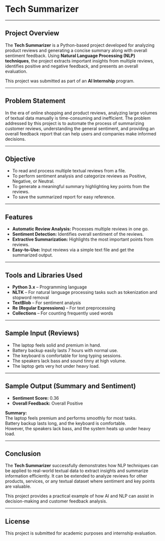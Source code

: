 # Tech Summarizer

---

## Project Overview

The **Tech Summarizer** is a Python-based project developed for analyzing product reviews and generating a concise summary along with overall sentiment feedback. Using **Natural Language Processing (NLP) techniques**, the project extracts important insights from multiple reviews, identifies positive and negative feedback, and presents an overall evaluation.

This project was submitted as part of an **AI Internship** program.

---

## Problem Statement

In the era of online shopping and product reviews, analyzing large volumes of textual data manually is time-consuming and inefficient. The problem addressed by this project is to automate the process of summarizing customer reviews, understanding the general sentiment, and providing an overall feedback report that can help users and companies make informed decisions.

---

## Objective

- To read and process multiple textual reviews from a file.  
- To perform sentiment analysis and categorize reviews as Positive, Negative, or Neutral.  
- To generate a meaningful summary highlighting key points from the reviews.  
- To save the summarized report for easy reference.

---

## Features

- **Automatic Review Analysis:** Processes multiple reviews in one go.  
- **Sentiment Detection:** Identifies overall sentiment of the reviews.  
- **Extractive Summarization:** Highlights the most important points from reviews.  
- **Easy-to-Use:** Input reviews via a simple text file and get the summarized output.

---

## Tools and Libraries Used

- **Python 3.x** – Programming language  
- **NLTK** – For natural language processing tasks such as tokenization and stopword removal  
- **TextBlob** – For sentiment analysis  
- **Re (Regular Expressions)** – For text preprocessing  
- **Collections** – For counting frequently used words  

---

## Sample Input (Reviews)

- The laptop feels solid and premium in hand.  
- Battery backup easily lasts 7 hours with normal use.  
- The keyboard is comfortable for long typing sessions.  
- The speakers lack bass and sound tinny at high volume.  
- The laptop gets very hot under heavy load.  

---

## Sample Output (Summary and Sentiment)

- **Sentiment Score:** 0.36  
- **Overall Feedback:** Overall Positive  

**Summary:**  
The laptop feels premium and performs smoothly for most tasks.  
Battery backup lasts long, and the keyboard is comfortable.  
However, the speakers lack bass, and the system heats up under heavy load.

---

## Conclusion

The **Tech Summarizer** successfully demonstrates how NLP techniques can be applied to real-world textual data to extract insights and summarize information efficiently. It can be extended to analyze reviews for other products, services, or any textual dataset where sentiment and key points are valuable.  

This project provides a practical example of how AI and NLP can assist in decision-making and customer feedback analysis.

---

## License

This project is submitted for academic purposes and internship evaluation.
